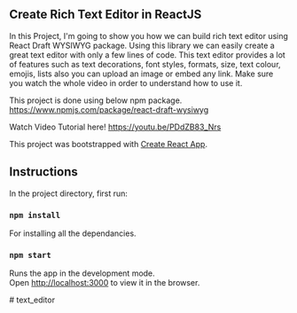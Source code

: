 ## Create Rich Text Editor in ReactJS

In this Project, I'm going to show you how we can build rich text editor using React Draft WYSIWYG package. Using this library we can easily create a great text editor with only a few lines of code. This text editor provides a lot of features such as text decorations, font styles, formats, size, text colour,  emojis, lists also you can upload an image or embed any link.  Make sure you watch the whole video in order to understand how to use it.   

This project is done using below npm package.
https://www.npmjs.com/package/react-draft-wysiwyg

Watch Video Tutorial here!
https://youtu.be/PDdZB83_Nrs




This project was bootstrapped with [Create React App](https://github.com/facebook/create-react-app).

## Instructions

In the project directory, first run:

### `npm install`

For installing all the dependancies. 

### `npm start`

Runs the app in the development mode.<br />
Open [http://localhost:3000](http://localhost:3000) to view it in the browser.


#   t e x t _ e d i t o r  
 